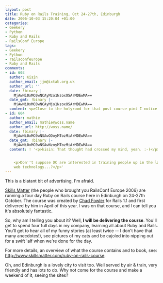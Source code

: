 ```yaml
---
layout: post
title: Ruby on Rails Training, Oct 24-27th, Edinburgh
date: 2006-10-03 15:20:04 +01:00
categories:
- Geekery
- Python
- Ruby and Rails
- RailsConf Europe
tags:
- Geekery
- Python
- railsconfeurope
- Ruby and Rails
comments:
- id: 603
  author: Kisin
  author_email: jjm@ixtab.org.uk
  author_url: ''
  date: !binary |-
    MjAwNi0xMC0wNCAyMzo1NzoxOSArMDEwMA==
  date_gmt: !binary |-
    MjAwNi0xMC0wNCAyMjo1NzoxOSArMDEwMA==
  content: <p>Close to the holyrood for that post course pint I notice.</p>
- id: 604
  author: mathie
  author_email: mathie@woss.name
  author_url: http://woss.name/
  date: !binary |-
    MjAwNi0xMC0wNSAwODoyMTozMiArMDEwMA==
  date_gmt: !binary |-
    MjAwNi0xMC0wNSAwNzoyMTozMiArMDEwMA==
  content: ! '<p>kisin: That thought had crossed my mind, yeah. :-)</p>


    <p>Don''t suppose DC are interested in training people up in the latest exciting
    web technology...?</p>'
---
```

This is a blatant bit of advertising, I'm afraid.

[Skills Matter](http://www.skillsmatter.com/) (the people who brought you RailsConf Europe 2006) are running a four day Ruby on Rails course here in Edinburgh on 24-27th October.  The course was created by [Chad Fowler](http://www.chadfowler.com/) for Rails 1.1 and first delivered by him in April of this year.  I was on that course, and I can tell you it's absolutely fantastic.

So, why am I telling you about it?  Well, **I will be delivering the course**.  You'll get to spend four full days in my company, learning all about Ruby and Rails.  You'll get to hear all of my funny stories (at least twice -- I don't have that many anecdotes!), see pictures of my cats and be cajoled into nipping out for a swift 'alf when we're done for the day.

For more details, an overview of what the course contains and to book, see:  <http://www.skillsmatter.com/ruby-on-rails-course>.

Oh, and Edinburgh is a lovely city to visit too.  Well served by air & train, very friendly and has lots to do.  Why not come for the course and make a weekend of it, seeing the sites?
